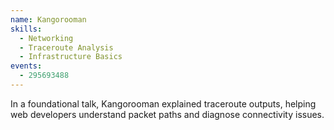 ```yaml
---
name: Kangorooman
skills:
  - Networking
  - Traceroute Analysis
  - Infrastructure Basics
events:
  - 295693488
---
```


In a foundational talk, Kangorooman explained traceroute outputs, helping web developers understand packet paths and diagnose connectivity issues.
